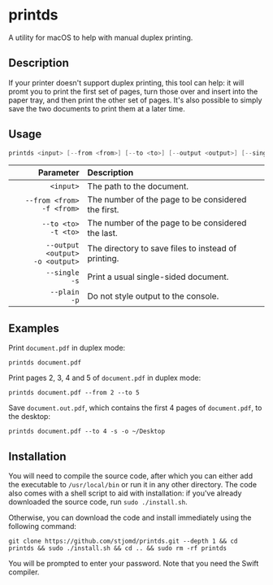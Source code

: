 # printds

A utility for macOS to help with manual duplex printing.

## Description

If your printer doesn't support duplex printing, this tool can help: it will promt you to print the first set of pages,
turn those over and insert into the paper tray, and then print the other set of pages.
It's also possible to simply save the two documents to print them at a later time.

## Usage

```swift
printds <input> [--from <from>] [--to <to>] [--output <output>] [--single] [--plain]
```

| Parameter | Description
| --: | :----
| `<input>` | The path to the document.
| `--from <from>`<br/>`-f <from>` | The number of the page to be considered the first.
| `--to <to>`<br/>`-t <to>` | The number of the page to be considered the last.
| `--output <output>`<br/>`-o <output>` | The directory to save files to instead of printing.
| `--single`<br/>`-s` | Print a usual single-sided document.
| `--plain`<br/>`-p` | Do not style output to the console.

## Examples
Print `document.pdf` in duplex mode:
```
printds document.pdf
```

Print pages 2, 3, 4 and 5 of `document.pdf` in duplex mode:
```
printds document.pdf --from 2 --to 5
```

Save `document.out.pdf`, which contains the first 4 pages of `document.pdf`, to the desktop:
```
printds document.pdf --to 4 -s -o ~/Desktop
```

## Installation
You will need to compile the source code, after which you can either add the executable to `/usr/local/bin` or run
it in any other directory.
The code also comes with a shell script to aid with installation: if you've already downloaded the source code, run
`sudo ./install.sh`.

Otherwise, you can download the code and install immediately using the following command:
```
git clone https://github.com/stjomd/printds.git --depth 1 && cd printds && sudo ./install.sh && cd .. && sudo rm -rf printds
```
You will be prompted to enter your password. Note that you need the Swift compiler.
